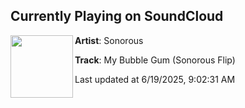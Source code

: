 ## Currently Playing on SoundCloud

[<img align="left" width="100" src="https://i1.sndcdn.com/artworks-wSpEaBILdAiW33pU-ySfm0w-t500x500.png">](https://soundcloud.com/sonoroussoundsofficial/my-bubble-gum-sonorous-flip?in=saxurn/sets/flavortown)

**Artist**: Sonorous 

**Track**: My Bubble Gum (Sonorous Flip)

Last updated at 6/19/2025, 9:02:31 AM
